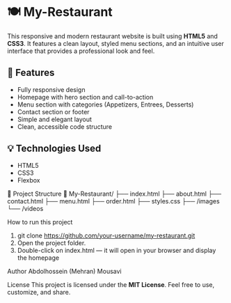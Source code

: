 # 🍽️ My-Restaurant

This responsive and modern restaurant website is built using **HTML5** and **CSS3**. It features a clean layout, styled menu sections, and an intuitive user interface that provides a professional look and feel.

## 📌 Features

- Fully responsive design
- Homepage with hero section and call-to-action
- Menu section with categories (Appetizers, Entrees, Desserts)
- Contact section or footer
- Simple and elegant layout
- Clean, accessible code structure

## 💡 Technologies Used

- HTML5
- CSS3
- Flexbox

📂 Project Structure
📁 My-Restaurant/
├── index.html
├── about.html
├── contact.html
├── menu.html
├── order.html
├── styles.css
├── /images
└── /videos
 
How to run this project
1. git clone https://github.com/your-username/my-restaurant.git
2. Open the project folder.
3. Double-click on index.html — it will open in your browser and display the homepage 

Author
Abdolhossein (Mehran) Mousavi

License
This project is licensed under the **MIT License**. Feel free to use, customize, and share.
